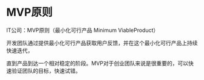 # MVP原则

IT公司：MVP原则（最小化可行产品 Minimum ViableProduct）

开发团队通过提供最小化可行产品获取用户反馈，并在这个最小化可行产品上持续快速迭代，

直到产品到达一个相对稳定的阶段。MVP对于创业团队来说是很重要的，可以快速验证团队的目标，快速试错。